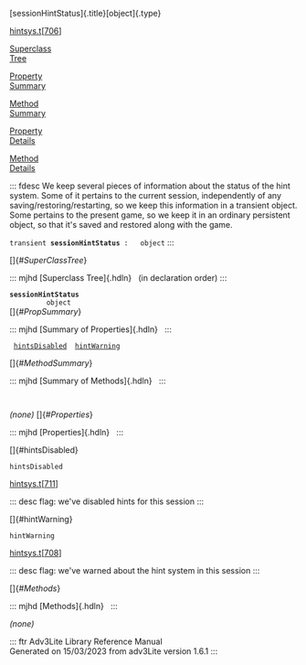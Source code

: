 [sessionHintStatus]{.title}[object]{.type}

[hintsys.t](../file/hintsys.t.html)\[[706](../source/hintsys.t.html#706)\]

[Superclass\
Tree](#_SuperClassTree_)

[Property\
Summary](#_PropSummary_)

[Method\
Summary](#_MethodSummary_)

[Property\
Details](#_Properties_)

[Method\
Details](#_Methods_)

::: fdesc
We keep several pieces of information about the status of the hint
system. Some of it pertains to the current session, independently of any
saving/restoring/restarting, so we keep this information in a transient
object. Some pertains to the present game, so we keep it in an ordinary
persistent object, so that it\'s saved and restored along with the game.

`transient `**`sessionHintStatus`**` :   object`
:::

[]{#_SuperClassTree_}

::: mjhd
[Superclass Tree]{.hdln}   (in declaration order)
:::

**`sessionHintStatus`**\
`         object`\
[]{#_PropSummary_}

::: mjhd
[Summary of Properties]{.hdln}  
:::

` `[`hintsDisabled`](#hintsDisabled)`  `[`hintWarning`](#hintWarning)`  `

[]{#_MethodSummary_}

::: mjhd
[Summary of Methods]{.hdln}  
:::

` `

*(none)* []{#_Properties_}

::: mjhd
[Properties]{.hdln}  
:::

[]{#hintsDisabled}

`hintsDisabled`

[hintsys.t](../file/hintsys.t.html)\[[711](../source/hintsys.t.html#711)\]

::: desc
flag: we\'ve disabled hints for this session
:::

[]{#hintWarning}

`hintWarning`

[hintsys.t](../file/hintsys.t.html)\[[708](../source/hintsys.t.html#708)\]

::: desc
flag: we\'ve warned about the hint system in this session
:::

[]{#_Methods_}

::: mjhd
[Methods]{.hdln}  
:::

*(none)*

::: ftr
Adv3Lite Library Reference Manual\
Generated on 15/03/2023 from adv3Lite version 1.6.1
:::
